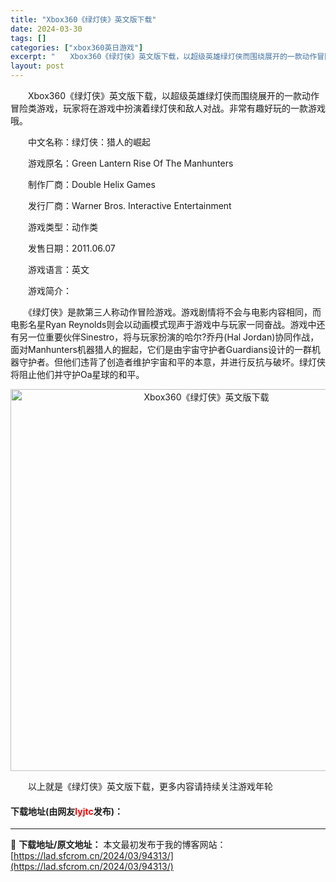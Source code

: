 ```yaml
---
title: "Xbox360《绿灯侠》英文版下载"
date: 2024-03-30
tags: []
categories: ["xbox360英日游戏"]
excerpt: "　　Xbox360《绿灯侠》英文版下载，以超级英雄绿灯侠而围绕展开的一款动作冒险类游戏，玩家将在游戏中扮演着绿灯侠和敌人对战。非常有趣好玩的一款游戏哦。 　　中文名称：绿灯侠：猎人的崛起 　　游戏原名：Green Lantern Rise Of The Manhunters 　　制作厂商：Doubl&hellip;"
layout: post
---
```


 <p>　　Xbox360《绿灯侠》英文版下载，以超级英雄绿灯侠而围绕展开的一款动作冒险类游戏，玩家将在游戏中扮演着绿灯侠和敌人对战。非常有趣好玩的一款游戏哦。</p> <p>　　中文名称：绿灯侠：猎人的崛起</p> <p>　　游戏原名：Green Lantern Rise Of The Manhunters</p> <p>　　制作厂商：Double Helix Games</p> <p>　　发行厂商：Warner Bros. Interactive Entertainment</p> <p>　　游戏类型：动作类</p> <p>　　发售日期：2011.06.07</p> <p>　　游戏语言：英文</p> <p>　　游戏简介：</p> <p>　　《绿灯侠》是款第三人称动作冒险游戏。游戏剧情将不会与电影内容相同，而电影名星Ryan Reynolds则会以动画模式现声于游戏中与玩家一同奋战。游戏中还有另一位重要伙伴Sinestro，将与玩家扮演的哈尔?乔丹(Hal Jordan)协同作战，面对Manhunters机器猎人的掘起，它们是由宇宙守护者Guardians设计的一群机器守护者。但他们违背了创造者维护宇宙和平的本意，并进行反抗与破坏。绿灯侠将阻止他们并守护Oa星球的和平。</p> <p align="center"><img align="" border="0" src="https://lad.sfcrom.cn/wp-content/uploads/2024/03/20240330_6607d44d8f9a3.jpg" width="611" alt="Xbox360《绿灯侠》英文版下载" /></p> <p>　　以上就是《绿灯侠》英文版下载，更多内容请持续关注游戏年轮</p> <p><h4>下载地址(由网友<font color="red">lyjtc</font>发布)：</h4></p> 

---
📖 **下载地址/原文地址：** 本文最初发布于我的博客网站：[https://lad.sfcrom.cn/2024/03/94313/](https://lad.sfcrom.cn/2024/03/94313/)
